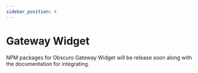 ```yaml
---
sidebar_position: 4
---
```


# Gateway Widget

NPM packages for Obscuro Gateway Widget will be release soon along with the documentation for integrating.
